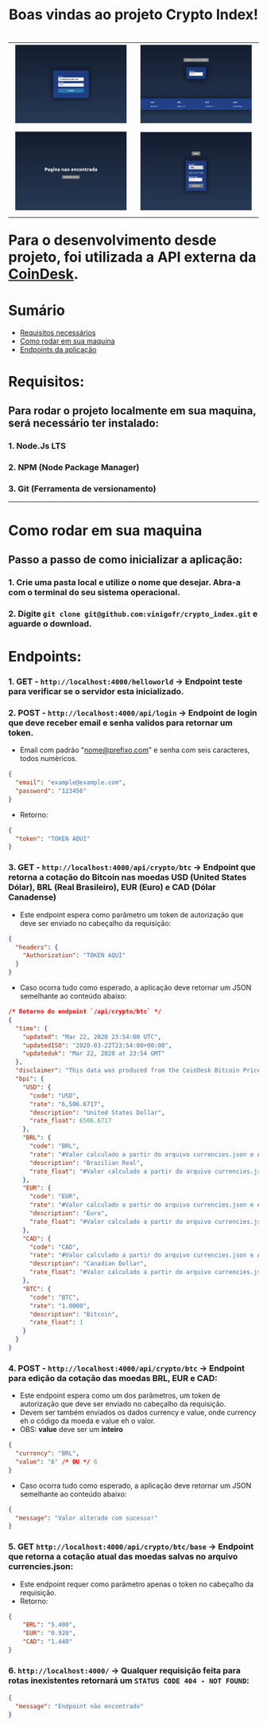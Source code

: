 <h1 style="text-align: center">Boas vindas ao projeto Crypto Index!<h1>

<table style="margin: auto">
  <tr>
    <td>
      <img src="https://github.com/vinigofr/crypto_index/blob/main/images/login.jpeg?raw=true" width="250"/>
    </td>
    <td>
      <img src="https://github.com/vinigofr/crypto_index/blob/main/images/currencies.jpeg?raw=true" width="250"/>
    </td>
  </tr>
  <tr>
    <td>
      <img src="https://github.com/vinigofr/crypto_index/blob/main/images/not_found.jpeg?raw=true" width="250"/>
    </td>
    <td>
      <img src="https://github.com/vinigofr/crypto_index/blob/main/images/update_currencies.jpeg?raw=true" width="250"/>
    </td>
  </tr>
</table>

Para o desenvolvimento desde projeto, foi utilizada a API externa da [**CoinDesk**](https://www.coindesk.com/).

# Sumário

- [Requisitos necessários](#requisitos)
- [Como rodar em sua maquina](#como-rodar-em-sua-maquina)
- [Endpoints da aplicação](#endpoints)

# Requisitos:

## Para rodar o projeto localmente em sua maquina, será necessário ter instalado:
### 1. Node.Js LTS
### 2. NPM (Node Package Manager)
### 3. Git (Ferramenta de versionamento)
---
# Como rodar em sua maquina

## Passo a passo de como inicializar a aplicação:
### 1. Crie uma pasta local e utilize o nome que desejar. Abra-a com o terminal do seu sistema operacional.
### 2. Digite `git clone git@github.com:vinigofr/crypto_index.git` e aguarde o download.

# Endpoints:

### 1. GET - `http://localhost:4000/helloworld` -> Endpoint teste para verificar se o servidor esta inicializado.

### 2. POST - `http://localhost:4000/api/login` -> Endpoint de login que deve receber **email** e **senha** validos para retornar um token.

- Email com padrão "nome@prefixo.com" e senha com seis caracteres, todos numéricos.
```JSON
{
  "email": "example@example.com",
  "password": "123456"
}
```
- Retorno:
```JSON
{
  "token": "TOKEN AQUI"
}
```
### 3. GET - `http://localhost:4000/api/crypto/btc` -> Endpoint que retorna a cotação do Bitcoin nas moedas **USD** (United States Dólar), **BRL** (Real Brasileiro), **EUR** (Euro) e **CAD** (Dólar Canadense)
- Este endpoint espera como parâmetro um token de autorização que deve ser enviado no cabeçalho da requisição:
```JSON
{
  "headers": {
    "Authorization": "TOKEN AQUI"
  }
}
```
- Caso ocorra tudo como esperado, a aplicação deve retornar um JSON semelhante ao conteúdo abaixo:
```JSON
/* Retorno do endpoint `/api/crypto/btc` */
{
  "time": {
    "updated": "Mar 22, 2020 23:54:00 UTC",
    "updatedISO": "2020-03-22T23:54:00+00:00",
    "updateduk": "Mar 22, 2020 at 23:54 GMT"
  },
  "disclaimer": "This data was produced from the CoinDesk Bitcoin Price Index (USD). Non-USD currency data converted using hourly conversion rate from openexchangerates.org",
  "bpi": {
    "USD": {
      "code": "USD",
      "rate": "6,506.6717",
      "description": "United States Dollar",
      "rate_float": 6506.6717
    },
    "BRL": {
      "code": "BRL",
      "rate": "#Valor calculado a partir do arquivo currencies.json e API CoinDesk",
      "description": "Brazilian Real",
      "rate_float": "#Valor calculado a partir do arquivo currencies.json e API CoinDesk"
    },
    "EUR": {
      "code": "EUR",
      "rate": "#Valor calculado a partir do arquivo currencies.json e API CoinDesk",
      "description": "Euro",
      "rate_float": "#Valor calculado a partir do arquivo currencies.json e API CoinDesk"
    },
    "CAD": {
      "code": "CAD",
      "rate": "#Valor calculado a partir do arquivo currencies.json e API CoinDesk",
      "description": "Canadian Dollar",
      "rate_float": "#Valor calculado a partir do arquivo currencies.json e API CoinDesk"
    },
    "BTC": {
      "code": "BTC",
      "rate": "1.0000",
      "description": "Bitcoin",
      "rate_float": 1
    }
  }
}
```

### 4. POST - `http://localhost:4000/api/crypto/btc` -> Endpoint para edição da cotação das moedas **BRL**, **EUR** e **CAD**:
- Este endpoint espera como um dos parâmetros, um token de autorização que deve ser enviado no cabeçalho da requisição.
- Devem ser também enviados os dados currency e value, onde currency eh o código da moeda e value eh o valor.
- OBS: **value** deve ser um **inteiro**  
```JSON
{
  "currency": "BRL",
  "value": "6" /* OU */ 6
}
```
- Caso ocorra tudo como esperado, a aplicação deve retornar um JSON semelhante ao conteúdo abaixo:
```JSON
{
  "message": "Valor alterado com sucesso!"
}
```

### 5. GET `http://localhost:4000/api/crypto/btc/base` -> Endpoint que retorna a cotação atual das moedas salvas no arquivo currencies.json:
- Este endpoint requer como parâmetro apenas o token no cabeçalho da requisição.
- Retorno: 
```JSON
{
    "BRL": "5.400",
    "EUR": "0.920",
    "CAD": "1.440"
}
```

### 6. `http://localhost:4000/` -> Qualquer requisição feita para rotas inexistentes retornará um `STATUS CODE 404 - NOT FOUND`:
```JSON
{
  "message": "Endpoint não encontrado"
}
```
